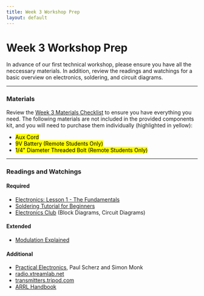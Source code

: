 ```yaml
---
title: Week 3 Workshop Prep
layout: default
---
```



# Week 3 Workshop Prep
In advance of our first technical workshop, please ensure you have all the neccessary materials. In addition, review the readings and watchings for a basic overview on electronics, soldering, and circuit diagrams.

---

### Materials

Review the [Week 3 Materials Checklist](https://docs.google.com/spreadsheets/d/1H-WM_fwPOfWEVLqh3vjgff9su3vT74zYcgA7JHoRwdU/edit?gid=2024576841#gid=2024576841) to ensure you have everything you need. The following materials are not included in the provided components kit, and you will need to purchase them individually (highlighted in yellow):

- <mark>Aux Cord</mark>
- <mark>9V Battery (Remote Students Only)</mark>
- <mark>1/4" Diameter Threaded Bolt (Remote Students Only)</mark>

---

### Readings and Watchings

#### Required

- [Electronics: Lesson 1 - The Fundamentals](https://www.youtube.com/watch?app=desktop&v=SGvOmwZvhVk)
- [Soldering Tutorial for Beginners](https://www.youtube.com/watch?app=desktop&v=Qps9woUGkvI)
- [Electronics Club](https://electronicsclub.info/menu.htm#study) (Block Diagrams, Circuit Diagrams)

#### Extended 

- [Modulation Explained](https://www.youtube.com/watch?v=XnoHXyb7dkY)

#### Additional
- [Practical Electronics](http://instrumentacion.qi.fcen.uba.ar/libro/Scherz.pdf), Paul Scherz and Simon Monk
- [radio.xtreamlab.net](https://radio.xtreamlab.net/)
- [transmitters.tripod.com](https://transmitters.tripod.com/)
- [ARRL Handbook](https://www.are.na/block/35769729)